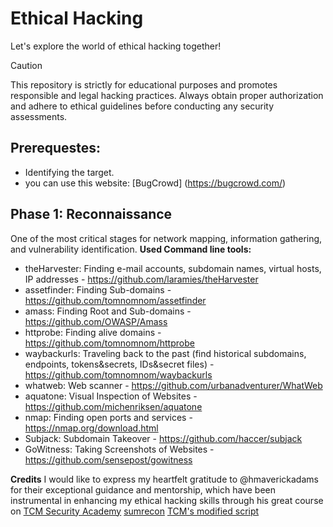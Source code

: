 # Ethical Hacking
Let's explore the world of ethical hacking together!

> [!CAUTION]
> This repository is strictly for educational purposes and promotes responsible and legal hacking practices. Always obtain proper authorization and adhere to ethical guidelines before conducting any security assessments.

## Prerequestes: 
- Identifying the target. 
- you can use this website: [BugCrowd] (https://bugcrowd.com/)

## Phase 1: Reconnaissance 
One of the most critical stages for network mapping, information gathering, and vulnerability identification.
**Used Command line tools:** 
- theHarvester: Finding e-mail accounts, subdomain names, virtual hosts, IP addresses - https://github.com/laramies/theHarvester
- assetfinder: Finding Sub-domains - https://github.com/tomnomnom/assetfinder
- amass: Finding Root and Sub-domains - https://github.com/OWASP/Amass
- httprobe: Finding alive domains - https://github.com/tomnomnom/httprobe
- waybackurls: Traveling back to the past (find historical subdomains, endpoints, tokens&secrets, IDs&secret files) - https://github.com/tomnomnom/waybackurls
- whatweb: Web scanner - https://github.com/urbanadventurer/WhatWeb
- aquatone: Visual Inspection of Websites - https://github.com/michenriksen/aquatone
- nmap: Finding open ports and services - https://nmap.org/download.html
- Subjack: Subdomain Takeover - https://github.com/haccer/subjack
- GoWitness: Taking Screenshots of Websites - https://github.com/sensepost/gowitness

**Credits**
I would like to express my heartfelt gratitude to @hmaverickadams for their exceptional guidance and mentorship, which have been instrumental in enhancing my ethical hacking skills through his great course on [TCM Security Academy](https://tcm-sec.com)
[sumrecon](https://github.com/thatonetester/sumrecon)
[TCM's modified script](https://pastebin.com/MhE6zXVt)


